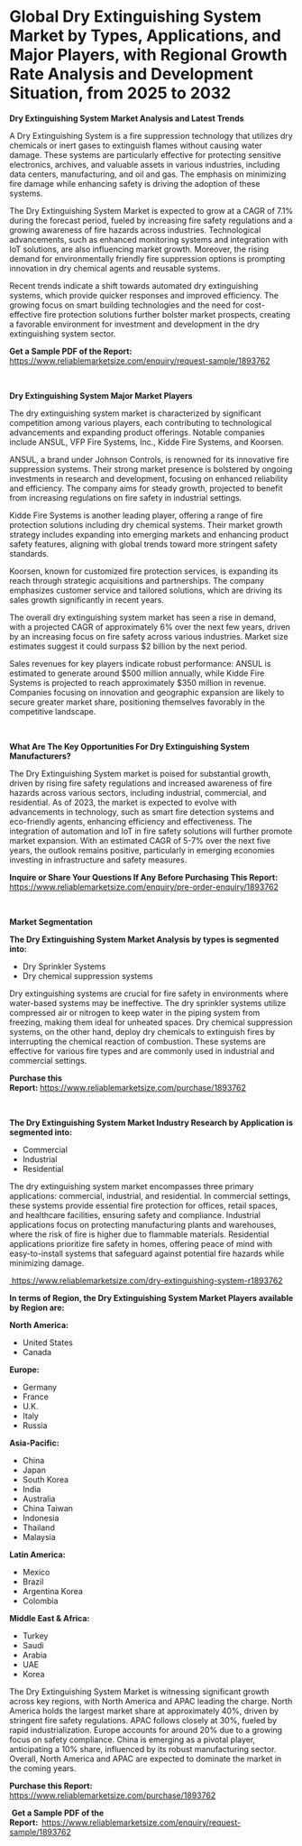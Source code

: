 <p><h1>Global Dry Extinguishing System Market by Types, Applications, and Major Players, with Regional Growth Rate Analysis and Development Situation, from 2025 to 2032</h1></p><p><strong>Dry Extinguishing System Market Analysis and Latest Trends</strong></p>
<p><p>A Dry Extinguishing System is a fire suppression technology that utilizes dry chemicals or inert gases to extinguish flames without causing water damage. These systems are particularly effective for protecting sensitive electronics, archives, and valuable assets in various industries, including data centers, manufacturing, and oil and gas. The emphasis on minimizing fire damage while enhancing safety is driving the adoption of these systems.</p><p>The Dry Extinguishing System Market is expected to grow at a CAGR of 7.1% during the forecast period, fueled by increasing fire safety regulations and a growing awareness of fire hazards across industries. Technological advancements, such as enhanced monitoring systems and integration with IoT solutions, are also influencing market growth. Moreover, the rising demand for environmentally friendly fire suppression options is prompting innovation in dry chemical agents and reusable systems.</p><p>Recent trends indicate a shift towards automated dry extinguishing systems, which provide quicker responses and improved efficiency. The growing focus on smart building technologies and the need for cost-effective fire protection solutions further bolster market prospects, creating a favorable environment for investment and development in the dry extinguishing system sector.</p></p>
<p><strong>Get a Sample PDF of the Report:&nbsp;</strong> <a href="https://www.reliablemarketsize.com/enquiry/request-sample/1893762?utm_campaign=3448&utm_medium=2&utm_source=Github&utm_content=ia&utm_term=12042025&utm_id=dry-extinguishing-system">https://www.reliablemarketsize.com/enquiry/request-sample/1893762</a></p>
<p>&nbsp;</p>
<p><strong>Dry Extinguishing System Major Market Players</strong></p>
<p><p>The dry extinguishing system market is characterized by significant competition among various players, each contributing to technological advancements and expanding product offerings. Notable companies include ANSUL, VFP Fire Systems, Inc., Kidde Fire Systems, and Koorsen.</p><p>ANSUL, a brand under Johnson Controls, is renowned for its innovative fire suppression systems. Their strong market presence is bolstered by ongoing investments in research and development, focusing on enhanced reliability and efficiency. The company aims for steady growth, projected to benefit from increasing regulations on fire safety in industrial settings.</p><p>Kidde Fire Systems is another leading player, offering a range of fire protection solutions including dry chemical systems. Their market growth strategy includes expanding into emerging markets and enhancing product safety features, aligning with global trends toward more stringent safety standards.</p><p>Koorsen, known for customized fire protection services, is expanding its reach through strategic acquisitions and partnerships. The company emphasizes customer service and tailored solutions, which are driving its sales growth significantly in recent years.</p><p>The overall dry extinguishing system market has seen a rise in demand, with a projected CAGR of approximately 6% over the next few years, driven by an increasing focus on fire safety across various industries. Market size estimates suggest it could surpass $2 billion by the next period.</p><p>Sales revenues for key players indicate robust performance: ANSUL is estimated to generate around $500 million annually, while Kidde Fire Systems is projected to reach approximately $350 million in revenue. Companies focusing on innovation and geographic expansion are likely to secure greater market share, positioning themselves favorably in the competitive landscape.</p></p>
<p>&nbsp;</p>
<p><strong>What Are The Key Opportunities For Dry Extinguishing System Manufacturers?</strong></p>
<p><p>The Dry Extinguishing System market is poised for substantial growth, driven by rising fire safety regulations and increased awareness of fire hazards across various sectors, including industrial, commercial, and residential. As of 2023, the market is expected to evolve with advancements in technology, such as smart fire detection systems and eco-friendly agents, enhancing efficiency and effectiveness. The integration of automation and IoT in fire safety solutions will further promote market expansion. With an estimated CAGR of 5-7% over the next five years, the outlook remains positive, particularly in emerging economies investing in infrastructure and safety measures.</p></p>
<p><strong>Inquire or Share Your Questions If Any Before Purchasing This Report:</strong> <a href="https://www.reliablemarketsize.com/enquiry/pre-order-enquiry/1893762?utm_campaign=3448&utm_medium=2&utm_source=Github&utm_content=ia&utm_term=12042025&utm_id=dry-extinguishing-system">https://www.reliablemarketsize.com/enquiry/pre-order-enquiry/1893762</a></p>
<p>&nbsp;</p>
<p><strong>Market Segmentation</strong></p>
<p><strong>The Dry Extinguishing System Market Analysis by types is segmented into:</strong></p>
<p><ul><li>Dry Sprinkler Systems</li><li>Dry chemical suppression systems</li></ul></p>
<p><p>Dry extinguishing systems are crucial for fire safety in environments where water-based systems may be ineffective. The dry sprinkler systems utilize compressed air or nitrogen to keep water in the piping system from freezing, making them ideal for unheated spaces. Dry chemical suppression systems, on the other hand, deploy dry chemicals to extinguish fires by interrupting the chemical reaction of combustion. These systems are effective for various fire types and are commonly used in industrial and commercial settings.</p></p>
<p><strong>Purchase this Report:&nbsp;</strong><a href="https://www.reliablemarketsize.com/purchase/1893762?utm_campaign=3448&utm_medium=2&utm_source=Github&utm_content=ia&utm_term=12042025&utm_id=dry-extinguishing-system">https://www.reliablemarketsize.com/purchase/1893762</a></p>
<p>&nbsp;</p>
<p><strong>The Dry Extinguishing System Market Industry Research by Application is segmented into:</strong></p>
<p><ul><li>Commercial</li><li>Industrial</li><li>Residential</li></ul></p>
<p><p>The dry extinguishing system market encompasses three primary applications: commercial, industrial, and residential. In commercial settings, these systems provide essential fire protection for offices, retail spaces, and healthcare facilities, ensuring safety and compliance. Industrial applications focus on protecting manufacturing plants and warehouses, where the risk of fire is higher due to flammable materials. Residential applications prioritize fire safety in homes, offering peace of mind with easy-to-install systems that safeguard against potential fire hazards while minimizing damage.</p></p>
<p><a href="https://www.reliablemarketsize.com/dry-extinguishing-system-r1893762?utm_campaign=3448&utm_medium=2&utm_source=Github&utm_content=ia&utm_term=12042025&utm_id=dry-extinguishing-system">&nbsp;https://www.reliablemarketsize.com/dry-extinguishing-system-r1893762</a></p>
<p><strong>In terms of Region, the Dry Extinguishing System Market Players available by Region are:</strong></p>
<p>
    <p> <strong> North America: </strong>
        <ul>
            <li>United States</li>
            <li>Canada</li>
        </ul>
        </p> 
    <p> <strong> Europe: </strong>
        <ul>
            <li>Germany</li>
            <li>France</li>
            <li>U.K.</li>
            <li>Italy</li>
            <li>Russia</li>
        </ul>
        </p> 
    <p> <strong> Asia-Pacific: </strong>
        <ul>
            <li>China</li>
            <li>Japan</li>
            <li>South Korea</li>
            <li>India</li>
            <li>Australia</li>
            <li>China Taiwan</li>
            <li>Indonesia</li>
            <li>Thailand</li>
            <li>Malaysia</li>
        </ul>
        </p> 
    <p> <strong> Latin America: </strong>
        <ul>
            <li>Mexico</li>
            <li>Brazil</li>
            <li>Argentina Korea</li>
            <li>Colombia</li>
        </ul>
        </p> 
    <p> <strong> Middle East & Africa: </strong>
        <ul>
            <li>Turkey</li>
            <li>Saudi</li>
            <li>Arabia</li>
            <li>UAE</li>
            <li>Korea</li>
        </ul>
    </p>
    </p>
<p><p>The Dry Extinguishing System Market is witnessing significant growth across key regions, with North America and APAC leading the charge. North America holds the largest market share at approximately 40%, driven by stringent fire safety regulations. APAC follows closely at 30%, fueled by rapid industrialization. Europe accounts for around 20% due to a growing focus on safety compliance. China is emerging as a pivotal player, anticipating a 10% share, influenced by its robust manufacturing sector. Overall, North America and APAC are expected to dominate the market in the coming years.</p></p>
<p><strong>Purchase this Report: </strong><a href="https://www.reliablemarketsize.com/purchase/1893762?utm_campaign=3448&utm_medium=2&utm_source=Github&utm_content=ia&utm_term=12042025&utm_id=dry-extinguishing-system">https://www.reliablemarketsize.com/purchase/1893762</a></p>
<p>&nbsp;<strong>Get a Sample PDF of the Report:&nbsp;&nbsp;</strong><a href="https://www.reliablemarketsize.com/enquiry/request-sample/1893762?utm_campaign=3448&utm_medium=2&utm_source=Github&utm_content=ia&utm_term=12042025&utm_id=dry-extinguishing-system">https://www.reliablemarketsize.com/enquiry/request-sample/1893762</a></p>
<p><strong></strong></p>
<p><p></p><p></p><p></p></p>